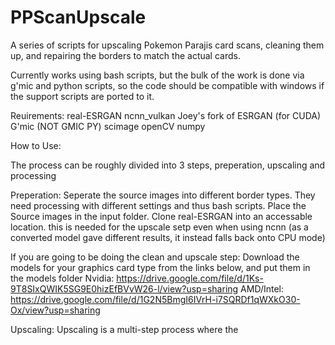 # PPScanUpscale
A series of scripts for upscaling Pokemon Parajis card scans, cleaning them up, and repairing the borders to match the actual cards.

Currently works using bash scripts, but the bulk of the work is done via g'mic and python scripts, so the code should be compatible with windows if the support scripts are ported to it.

Reuirements:
real-ESRGAN
ncnn_vulkan
Joey's fork of ESRGAN (for CUDA)
G'mic (NOT GMIC PY)
scimage
openCV
numpy

How to Use:

The process can be roughly divided into 3 steps, preperation, upscaling and processing

Preperation:
Seperate the source images into different border types. They need processing with different settings and thus bash scripts.
Place the Source images in the input folder. 
Clone real-ESRGAN into an accessable location. this is needed for the upscale setp even when using ncnn (as a converted model gave different results, it instead falls back onto CPU mode)

If you are going to be doing the clean and upscale step:
  Download the models for your graphics card type from the links below, and put them in the models folder
  Nvidia: https://drive.google.com/file/d/1Ks-9T8SIxQWIK5SG9E0hizEfBVvW26-l/view?usp=sharing
  AMD/Intel: https://drive.google.com/file/d/1G2N5BmgI6IVrH-i7SQRDf1qWXkO30-Ox/view?usp=sharing
  


Upscaling:
Upscaling is a multi-step process where the 
